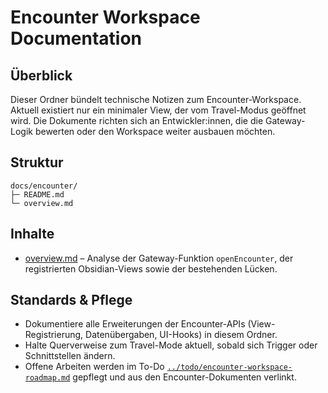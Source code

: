 # Encounter Workspace Documentation

## Überblick
Dieser Ordner bündelt technische Notizen zum Encounter-Workspace. Aktuell existiert nur ein minimaler View, der vom Travel-Modus geöffnet wird. Die Dokumente richten sich an Entwickler:innen, die die Gateway-Logik bewerten oder den Workspace weiter ausbauen möchten.

## Struktur
```
docs/encounter/
├─ README.md
└─ overview.md
```

## Inhalte
- [overview.md](overview.md) – Analyse der Gateway-Funktion `openEncounter`, der registrierten Obsidian-Views sowie der bestehenden Lücken.

## Standards & Pflege
- Dokumentiere alle Erweiterungen der Encounter-APIs (View-Registrierung, Datenübergaben, UI-Hooks) in diesem Ordner.
- Halte Querverweise zum Travel-Mode aktuell, sobald sich Trigger oder Schnittstellen ändern.
- Offene Arbeiten werden im To-Do [`../todo/encounter-workspace-roadmap.md`](../../todo/encounter-workspace-roadmap.md) gepflegt und aus den Encounter-Dokumenten verlinkt.
